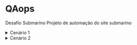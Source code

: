 # QAops
Desafio Submarino
Projeto de automação do site submarino

<details>
  <summary>Cenário 1</summary>
    <br>- Cenário de compra com CEP válido<br>
    <br>- Dado que estou acessando home<br>
    <br>- e realizo uma buscado <produto><br>
    <br>- e valido o resultado da busca<br>
    <br>- e seleciono o produto da lista<br>
    <br>- e insiro produto no carrinho<br>
    <br>- Quando insiro o numero cep <cep> valido<br>
    <br>- Entao valido o valor do frete<br>
   
</details>

<details>
  <summary>Cenário 2</summary>
    <br>- Cenário de compra com CEP inválido<br>
    <br>- Dado que estou acessando home<br>
    <br>- e realizo uma buscado <produto><br>
    <br>- e valido o resultado da busca<br>
    <br>- e seleciono o produto da lista<br>
    <br>- e insiro produto no carrinho<br>
    <br>- Quando insiro o numero cep <cep> invalido<br>
    <br>- Entao valido o mensagem de erro.<br>
   
</details>
